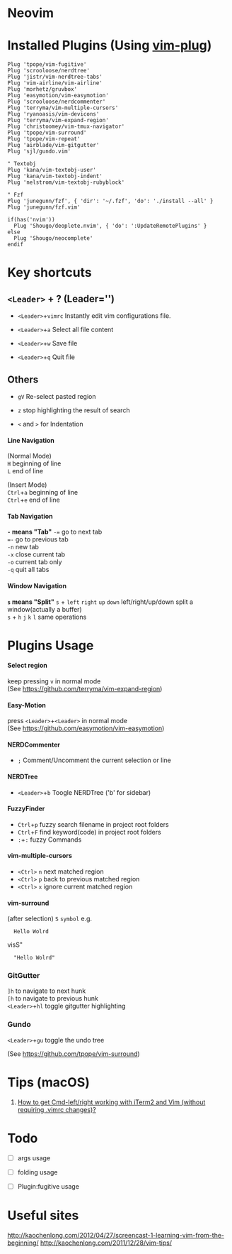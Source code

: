 # Neovim

# Installed Plugins (Using [vim-plug](https://github.com/junegunn/vim-plug))

```vim
Plug 'tpope/vim-fugitive'
Plug 'scrooloose/nerdtree'
Plug 'jistr/vim-nerdtree-tabs'
Plug 'vim-airline/vim-airline'
Plug 'morhetz/gruvbox'
Plug 'easymotion/vim-easymotion'
Plug 'scrooloose/nerdcommenter'
Plug 'terryma/vim-multiple-cursors'
Plug 'ryanoasis/vim-devicons'
Plug 'terryma/vim-expand-region'
Plug 'christoomey/vim-tmux-navigator'
Plug 'tpope/vim-surround'
Plug 'tpope/vim-repeat'
Plug 'airblade/vim-gitgutter'
Plug 'sjl/gundo.vim'

" Textobj
Plug 'kana/vim-textobj-user'
Plug 'kana/vim-textobj-indent'
Plug 'nelstrom/vim-textobj-rubyblock'

" Fzf
Plug 'junegunn/fzf', { 'dir': '~/.fzf', 'do': './install --all' }
Plug 'junegunn/fzf.vim'

if(has('nvim'))
  Plug 'Shougo/deoplete.nvim', { 'do': ':UpdateRemotePlugins' }
else
  Plug 'Shougo/neocomplete'
endif
```

# Key shortcuts
## `<Leader>` + ? (Leader='<Space>')
- `<Leader>`+`vimrc` Instantly edit vim configurations file.  

- `<Leader>`+`a` Select all file content  

- `<Leader>`+`w` Save file  

- `<Leader>`+`q` Quit file  

## Others

- `gV` Re-select pasted region  

- `z` stop highlighting the result of search  

- `<` and `>` for Indentation  

#### Line Navigation
(Normal Mode)  
`H` beginning of line  
`L` end of line
  
(Insert Mode)  
`Ctrl`+`a` beginning of line  
`Ctrl`+`e` end of line   

#### Tab Navigation
**`-` means "Tab"**
`-=` go to next tab  
`=-` go to previous tab  
`-n` new tab  
`-x` close current tab  
`-o` current tab only  
`-q` quit all tabs  


#### Window Navigation
**`s` means "Split"**
`s` + `left` `right` `up` `down` left/right/up/down split a window(actually a buffer)  
`s` + `h` `j` `k` `l` same operations

# Plugins Usage

#### Select region
keep pressing `v` in normal mode  
(See https://github.com/terryma/vim-expand-region)  

#### Easy-Motion
press `<Leader>`+`<Leader>` in normal mode  
(See https://github.com/easymotion/vim-easymotion)  

#### NERDCommenter
- `;` Comment/Uncomment the current selection or line  

#### NERDTree
- `<Leader>`+`b` Toogle NERDTree ('b' for sidebar)  

#### FuzzyFinder
- `Ctrl`+`p` fuzzy search filename in project root folders  
- `Ctrl`+`F` find keyword(code) in project root folders  
- `:`+`:` fuzzy Commands

#### vim-multiple-cursors
- `<Ctrl>` `n` next matched region  
- `<Ctrl>` `p` back to previous matched region  
- `<Ctrl>` `x` ignore current matched region  

#### vim-surround
(after selection) `S` `symbol`
e.g.  
```
  Hello Wolrd
```

visS"

```
  "Hello Wolrd"
```

### GitGutter
`]h` to navigate to next hunk  
`[h` to navigate to previous hunk  
`<Leader>`+`hl` toggle gitgutter highlighting  

### Gundo
`<Leader>`+`gu` toggle the undo tree  

(See https://github.com/tpope/vim-surround)  

# Tips (macOS)
1. [ How to get Cmd-left/right working with iTerm2 and Vim (without requiring .vimrc changes)? ](https://stackoverflow.com/questions/9595633/how-to-get-cmd-left-right-working-with-iterm2-and-vim-without-requiring-vimrc)


# Todo
- [ ] args usage
- [ ] folding usage
- [ ] Plugin:fugitive usage


# Useful sites
http://kaochenlong.com/2012/04/27/screencast-1-learning-vim-from-the-beginning/
http://kaochenlong.com/2011/12/28/vim-tips/



